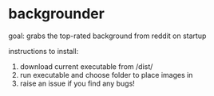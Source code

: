 # backgrounder
goal: grabs the top-rated background from reddit on startup

instructions to install:
1) download current executable from /dist/
2) run executable and choose folder to place images in
3) raise an issue if you find any bugs!
